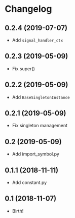 Changelog
=========

0.2.4 (2019-07-07)
------------------
- Add `signal_handler_ctx`

0.2.3 (2019-05-09)
------------------
- Fix super()

0.2.2 (2019-05-09)
------------------
- Add `BaseSingletonInstance`

0.2.1 (2019-05-09)
------------------
- Fix singleton management

0.2 (2019-05-09)
------------------
- Add import_symbol.py

0.1.1 (2018-11-11)
------------------
- Add constant.py

0.1 (2018-11-07)
------------------
- Birth!
